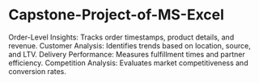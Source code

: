 # Capstone-Project-of-MS-Excel
Order-Level Insights: Tracks order timestamps, product details, and revenue. Customer Analysis: Identifies trends based on location, source, and LTV. Delivery Performance: Measures fulfillment times and partner efficiency. Competition Analysis: Evaluates market competitiveness and conversion rates.
